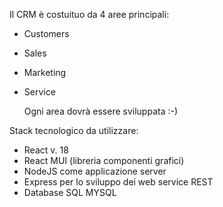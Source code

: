 Il CRM è costuituo da 4 aree principali:

- Customers
- Sales
- Marketing
- Service

  Ogni area dovrà essere sviluppata :-)


Stack tecnologico da utilizzare:

- React v. 18
- React MUI (libreria componenti grafici)
- NodeJS come applicazione server
- Express per lo sviluppo dei web service REST
- Database SQL MYSQL
